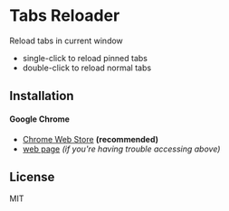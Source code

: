 Tabs Reloader
=============

Reload tabs in current window

* single-click to reload pinned tabs
* double-click to reload normal tabs


Installation
------------

#### Google Chrome

* [Chrome Web Store][cws] **(recommended)**  
* [web page][wp] _(if you're having trouble accessing above)_  


License
-------

MIT




[cws]: https://chrome.google.com/webstore/detail/tabs-reloader/ofphdlddmcpeggijkmijojknacfnleij
[wp]: http://www.imcotton.com/misc/tabs-reloader/
